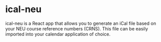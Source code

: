 # ical-neu
ical-neu is a React app that allows you to generate an iCal file based on your NEU course reference numbers (CRNS). This file can be easily imported into your calendar application of choice. 
